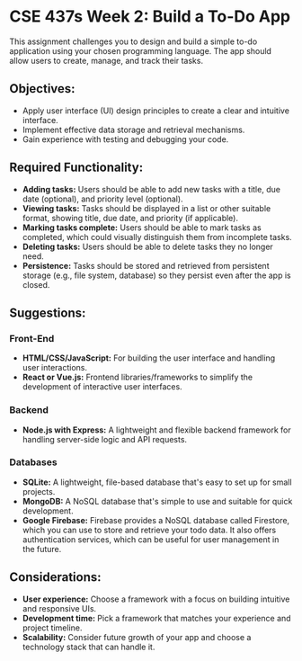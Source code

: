 # CSE 437s Week 2: Build a To-Do App

This assignment challenges you to design and build a simple to-do application using your chosen programming language. The app should allow users to create, manage, and track their tasks.

## Objectives:

- Apply user interface (UI) design principles to create a clear and intuitive interface.
- Implement effective data storage and retrieval mechanisms.
- Gain experience with testing and debugging your code.

## Required Functionality:

- **Adding tasks:** Users should be able to add new tasks with a title, due date (optional), and priority level (optional).
- **Viewing tasks:** Tasks should be displayed in a list or other suitable format, showing title, due date, and priority (if applicable).
- **Marking tasks complete:** Users should be able to mark tasks as completed, which could visually distinguish them from incomplete tasks.
- **Deleting tasks:** Users should be able to delete tasks they no longer need.
- **Persistence:** Tasks should be stored and retrieved from persistent storage (e.g., file system, database) so they persist even after the app is closed.

## Suggestions:

### Front-End

- **HTML/CSS/JavaScript:** For building the user interface and handling user interactions.
- **React or Vue.js:** Frontend libraries/frameworks to simplify the development of interactive user interfaces.

### Backend

- **Node.js with Express:** A lightweight and flexible backend framework for handling server-side logic and API requests.

### Databases

- **SQLite:** A lightweight, file-based database that's easy to set up for small projects.
- **MongoDB:** A NoSQL database that's simple to use and suitable for quick development.
- **Google Firebase:** Firebase provides a NoSQL database called Firestore, which you can use to store and retrieve your todo data. It also offers authentication services, which can be useful for user management in the future.

## Considerations:

- **User experience:** Choose a framework with a focus on building intuitive and responsive UIs.
- **Development time:** Pick a framework that matches your experience and project timeline.
- **Scalability:** Consider future growth of your app and choose a technology stack that can handle it.
